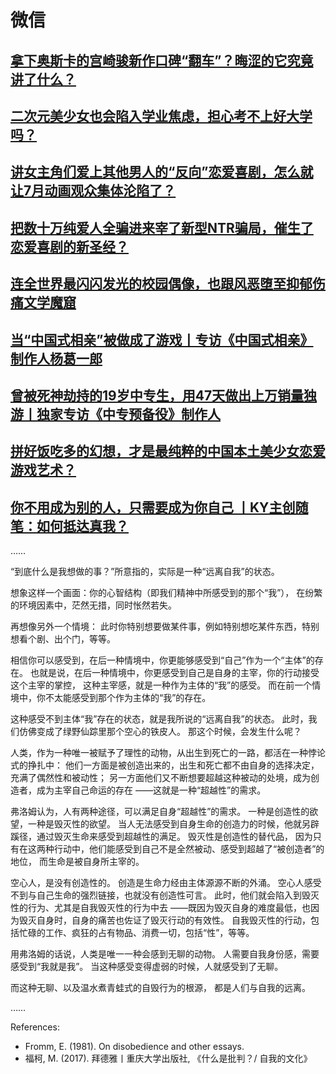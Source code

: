 # 微信

## [拿下奥斯卡的宫崎骏新作口碑“翻车”？晦涩的它究竟讲了什么？](https://mp.weixin.qq.com/s/eRrEEgbAfoFNqItriWhNVw)

## [二次元美少女也会陷入学业焦虑，担心考不上好大学吗？](https://mp.weixin.qq.com/s/s8s5kHjlQRzZEfRbN1q5ng)

## [讲女主角们爱上其他男人的“反向”恋爱喜剧，怎么就让7月动画观众集体沦陷了？](https://mp.weixin.qq.com/s/hwYS0cil1TV4lh4Iq5WqVQ)

## [把数十万纯爱人全骗进来宰了新型NTR骗局，催生了恋爱喜剧的新圣经？](https://mp.weixin.qq.com/s/ljl3QJqMr54ky7AFCsDypQ)

## [连全世界最闪闪发光的校园偶像，也跟风恶堕至抑郁伤痛文学魔窟](https://mp.weixin.qq.com/s/-2Ra6sMeUp90i1M4zQKSIw)

## [当“中国式相亲”被做成了游戏丨专访《中国式相亲》制作人杨葛一郎](https://mp.weixin.qq.com/s/3ZB6GOeNzNcnOuDRx6SYIg)

## [曾被死神劫持的19岁中专生，用47天做出上万销量独游丨独家专访《中专预备役》制作人](https://mp.weixin.qq.com/s/fATo6MytGeLbbDQoGsZeJA)

## [拼好饭吃多的幻想，才是最纯粹的中国本土美少女恋爱游戏艺术？](https://mp.weixin.qq.com/s/8BB66PqJvKd_BoltewUMKQ)

## [你不用成为别的人，只需要成为你自己 丨KY主创随笔：如何抵达真我？](https://mp.weixin.qq.com/s/CFp6HjEHJq6oHd9af8eaMg)

……

“到底什么是我想做的事？”所意指的，实际是一种“远离自我”的状态。

想象这样一个画面：你的心智结构（即我们精神中所感受到的那个“我”），
在纷繁的环境因素中，茫然无措，同时怅然若失。

再想像另外一个情境：
此时你特别想要做某件事，例如特别想吃某件东西，特别想看个剧、出个门，等等。

相信你可以感受到，在后一种情境中，你更能够感受到“自己”作为一个“主体”的存在。
也就是说，在后一种情境中，你更感受到自己是自身的主宰，你的行动接受这个主宰的掌控，
这种主宰感，就是一种作为主体的“我”的感受。
而在前一个情境中，你不太能感受到那个作为主体的“我”的存在。

这种感受不到主体“我”存在的状态，就是我所说的“远离自我”的状态。
此时，我们仿佛变成了绿野仙踪里那个空心的铁皮人。
那这个时候，会发生什么呢？

人类，作为一种唯一被赋予了理性的动物，从出生到死亡的一路，都活在一种悖论式的挣扎中：
他们一方面是被创造出来的，出生和死亡都不由自身的选择决定，充满了偶然性和被动性；
另一方面他们又不断想要超越这种被动的处境，成为创造者，成为主宰自己命运的存在
——这就是一种“超越性”的需求。

弗洛姆认为，人有两种途径，可以满足自身“超越性”的需求。
一种是创造性的欲望，一种是毁灭性的欲望。
当人无法感受到自身生命的创造力的时候，他就另辟蹊径，通过毁灭生命来感受到超越性的满足。
毁灭性是创造性的替代品，
因为只有在这两种行动中，他们能感受到自己不是全然被动、感受到超越了“被创造者”的地位，
而生命是被自身所主宰的。

空心人，是没有创造性的。
创造是生命力经由主体源源不断的外涌。
空心人感受不到与自己生命的强烈链接，也就没有创造性可言。
此时，他们就会陷入到毁灭性的行为、尤其是自我毁灭性的行为中去
——既因为毁灭自身的难度最低，也因为毁灭自身时，自身的痛苦也佐证了毁灭行动的有效性。
自我毁灭性的行动，包括忙碌的工作、疯狂的占有物品、消费一切，包括“性”，等等。

用弗洛姆的话说，人类是唯一一种会感到无聊的动物。
人需要自我身份感，需要感受到“我就是我”。
当这种感受变得虚弱的时候，人就感受到了无聊。

而这种无聊、以及温水煮青蛙式的自毁行为的根源，
都是人们与自我的远离。

……

References:

- Fromm, E. (1981). On disobedience and other essays.
- 福柯, M. (2017). 拜德雅丨重庆大学出版社, 《什么是批判？/ 自我的文化》
